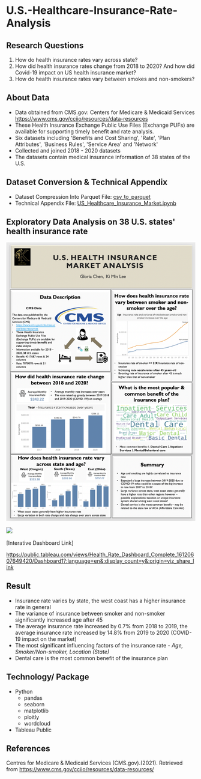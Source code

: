 # U.S.-Healthcare-Insurance-Rate-Analysis

## Research Questions
1. How do health insurance rates vary across state?
2. How did health insurance rates change from 2018 to 2020? And how did Covid-19 impact on US health insurance market?
3. How do health insurance rates vary between smokes and non-smokers?

## About Data
- Data obtained from CMS.gov: Centers for Medicare & Medicaid Services
https://www.cms.gov/cciio/resources/data-resources
- These Health Insurance Exchange Public Use Files (Exchange PUFs) are available for supporting timely benefit and rate analysis.
- Six datasets including 'Benefits and Cost Sharing', 'Rate', 'Plan Attributes', 'Business Rules', 'Service Area' and 'Network'
- Collected and joined 2018 - 2020 datasets
- The datasets contain medical insurance information of 38 states of the U.S.

## Dataset Conversion & Technical Appendix
* Dataset Compression Into Parquet File: [csv_to_parquet](https://github.com/GloriaChen0715/U.S.-Healthcare-Insurance-Rate-Analysis/blob/main/csv_to_parquet.ipynb)
* Technical Appendix File: [US_Healthcare_Insurance_Market.ipynb](https://github.com/GloriaChen0715/U.S.-Healthcare-Insurance-Rate-Analysis/blob/main/US_Healthcare_Insurance_Market.ipynb)

##  Exploratory Data Analysis on 38 U.S. states' health insurance rate

![Screenshot](Insurance_rate_poster.png)

<div class='tableauPlaceholder' id='viz1612078238385' style='position: relative'><noscript><a href='#'><img alt=' ' src='https:&#47;&#47;public.tableau.com&#47;static&#47;images&#47;He&#47;Health_Rate_Dashboard_Complete_16120607649420&#47;Dashboard1&#47;1_rss.png' style='border: none' /></a></noscript><object class='tableauViz'  style='display:none;'><param name='host_url' value='https%3A%2F%2Fpublic.tableau.com%2F' /> <param name='embed_code_version' value='3' /> <param name='site_root' value='' /><param name='name' value='Health_Rate_Dashboard_Complete_16120607649420&#47;Dashboard1' /><param name='tabs' value='no' /><param name='toolbar' value='yes' /><param name='static_image' value='https:&#47;&#47;public.tableau.com&#47;static&#47;images&#47;He&#47;Health_Rate_Dashboard_Complete_16120607649420&#47;Dashboard1&#47;1.png' /> <param name='animate_transition' value='yes' /><param name='display_static_image' value='yes' /><param name='display_spinner' value='yes' /><param name='display_overlay' value='yes' /><param name='display_count' value='yes' /><param name='language' value='en' /></object></div>                <script type='text/javascript'>                    var divElement = document.getElementById('viz1612078238385');                    var vizElement = divElement.getElementsByTagName('object')[0];                    if ( divElement.offsetWidth > 800 ) { vizElement.style.width='1300px';vizElement.style.height='927px';} else if ( divElement.offsetWidth > 500 ) { vizElement.style.width='1300px';vizElement.style.height='927px';} else { vizElement.style.width='100%';vizElement.style.height='2377px';}                     var scriptElement = document.createElement('script');                    scriptElement.src = 'https://public.tableau.com/javascripts/api/viz_v1.js';                    vizElement.parentNode.insertBefore(scriptElement, vizElement);                </script>


[Interative Dashboard Link]

https://public.tableau.com/views/Health_Rate_Dashboard_Complete_16120607649420/Dashboard1?:language=en&:display_count=y&:origin=viz_share_link


## Result
* Insurance rate varies by state, the west coast has a higher insurance rate in general
* The variance of insurance between smoker and non-smoker significantly increased age after 45 
* The average insurance rate increased by 0.7% from 2018 to 2019, the average insurance rate increased by 14.8% from 2019 to 2020 (COVID-19 impact on the market)
* The most significant influencing factors of the insurance rate - *Age, Smoker/Non-smoker, Location (State)*
* Dental care is the most common benefit of the insurance plan

## Technology/ Package
* Python
  * pandas
  * seaborn
  * matplotlib
  * ploitly
  * wordcloud
* Tableau Public

## References
Centres for Medicare & Medicaid Services (CMS.gov).(2021). Retrieved from https://www.cms.gov/cciio/resources/data-resources/

